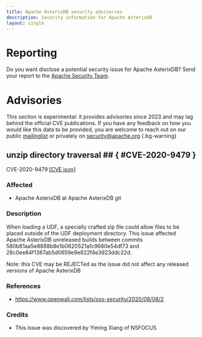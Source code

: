 ```yaml
---
title: Apache AsterixDB security advisories
description: Security information for Apache AsterixDB
layout: single
---
```


# Reporting

Do you want disclose a potential security issue for Apache AsterixDB? Send your report to the [Apache Security Team](mailto:security@apache.org).

# Advisories

This section is experimental: it provides advisories since 2023 and may lag behind the official CVE publications. If you have any feedback on how you would like this data to be provided, you are welcome to reach out on our public [mailinglist](/mailinglist) or privately on [security@apache.org](mailto:security@apache.org)
{.bg-warning}

## unzip directory traversal ## { #CVE-2020-9479 }

CVE-2020-9479 [\[CVE json\]](./CVE-2020-9479.cve.json)

### Affected

* Apache AsterixDB at Apache AsterixDB git


### Description

When loading a UDF, a specially crafted zip file could allow files to be placed outside of the UDF deployment directory. This issue affected Apache AsterixDB unreleased builds between commits 580b81aa5e8888b8e1b0620521a1c9680e54df73 and 28c0ee84f1387ab5d0659e9e822f4e3923ddc22d.

Note: this CVE may be REJECTed as the issue did not affect any released versions of Apache AsterixDB

### References
* https://www.openwall.com/lists/oss-security/2020/08/08/2


### Credits
* This issue was discovered by Yiming Xiang of NSFOCUS
